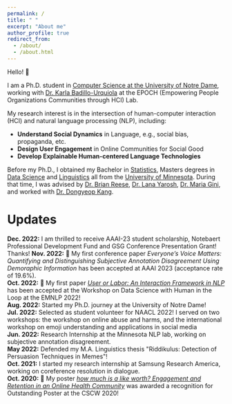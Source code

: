 ```yaml
---
permalink: /
title: " "
excerpt: "About me"
author_profile: true
redirect_from: 
  - /about/
  - /about.html
---
```



Hello! 👋<br/>

I am a Ph.D. student in [Computer Science at the University of Notre Dame](https://cse.nd.edu/), working with [Dr. Karla Badillo-Urquiola](https://kbadillou.weebly.com//) at the EPOCH (Empowering People Organizations Communities through HCI) Lab.<br/>

My research interest is in the intersection of human-computer interaction (HCI) and natural language processing (NLP), including: 
- **Understand Social Dynamics** in Language, e.g., social bias, propaganda, etc. 
- **Design User Engagement** in Online Communities for Social Good 
- **Develop Explainable Human-centered Language Technologies** 

Before my Ph.D., I obtained my Bachelor in [Statistics](https://cla.umn.edu/statistics), Masters degrees in [Data Science](https://cse.umn.edu/datascience) and [Linguistics](https://cla.umn.edu/linguistics) all from the [University of Minnesota](https://twin-cities.umn.edu/). During that time, I was advised by [Dr. Brian Reese](https://cla.umn.edu/about/directory/profile/breese), [Dr. Lana Yarosh](https://lanayarosh.com/), [Dr. Maria Gini](https://www-users.cse.umn.edu/~gini/), and worked with [Dr. Dongyeop Kang](https://dykang.github.io/).  




Updates
======
**Dec. 2022:** I am thrilled to receive AAAI-23 student scholarship, Notebaert Professional Development Fund and GSG Conference Presentation Grant! Thanks!
**Nov. 2022:** 🎉 My first conference paper *Everyone’s Voice Matters: Quantifying and Distinguishing Subjective Annotation Disagreement Using Demoraphic Information* has been accepted at AAAI 2023 (acceptance rate of 19.6%). <br/>
**Oct. 2022:** 🎉 My first paper [*User or Labor: An Interaction Framework in NLP*](https://arxiv.org/abs/2211.01553) has been accepted at the Workshop on Data Science with Human in the Loop at the EMNLP 2022!<br/>
**Aug. 2022:** Started my Ph.D. journey at the University of Notre Dame! <br/>
**Jul. 2022:** Selected as student volunteer for NAACL 2022! I served on two workshops: the workshop on online abuse and harms, and the international workshop on emoji understanding and applications in social media  
**Jun. 2022:** Research Internship at the Minnesota NLP lab, working on subjective annotation disagreement. <br/>
**May 2022:** Defended my M.A. Linguistics thesis "Riddikulus: Detection of Persuasion Techniques in Memes"!  <br/>
**Oct. 2021:** I started my research internship at Samsung Research America, working on coreference resolution in dialogue.  <br/>
**Oct. 2020:** 🥇 My poster [*how much is a like worth? Engagement and Retention in an Online Health Community*](https://dl.acm.org/doi/abs/10.1145/3406865.3418320) was awarded a recognition for Outstanding Poster at the CSCW 2020!  <br/>
